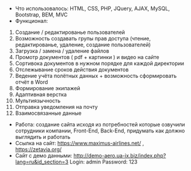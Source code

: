 * Что использовалось: HTML, CSS, PHP, JQuery, AJAX, MySQL, Bootstrap, BEM, MVC
* Функционал: 
1. Создание / редактированье пользователей
2. Возможность создавать групы прав доступа (чтение, редактированье, удаление, создание пользователей)
3. Загрузка / замена / удаление файлов
4. Промотр документов ( pdf + картинки ) и видео на сайте
5. Сортивока документов в нужном порядке для каждой директории
6. Отслежывание сроков действия документов
7. Ведение учёта полётных данных + возможность сформировать отчёт в Word
8. Формирование экипажей
9. Адаптивная верстка
10. Мультиязычность
11. Отправка уведомления на почту
12. Взаимосвязанные данные
* Работа: создание сайта исходя из потребностей которые озвучили сотрудники компании, Front-End, Back-End, придумать как должно выглядить и работать
* Ссылка на сайт: https://www.maximus-airlines.net/ , https://zetavia.org/
* Cайт с демо данными: http://demo-aero.ua-ix.biz/index.php?lang=ru&id_section=3 Login: admin Password: 123